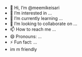 - 👋 Hi, I’m @meemikeisari
- 👀 I’m interested in ...
- 🌱 I’m currently learning ...
- 💞️ I’m looking to collaborate on ...
- 📫 How to reach me ...
- 😄 Pronouns: ...
- ⚡ Fun fact: ...
-    im m friendly
<!---
meemikeisari/meemikeisari is a ✨ special ✨ repository because its `amily friendly` (super kind) appears on your GitHub profile.
You can click the Preview link to take a look at your changes.
--->
